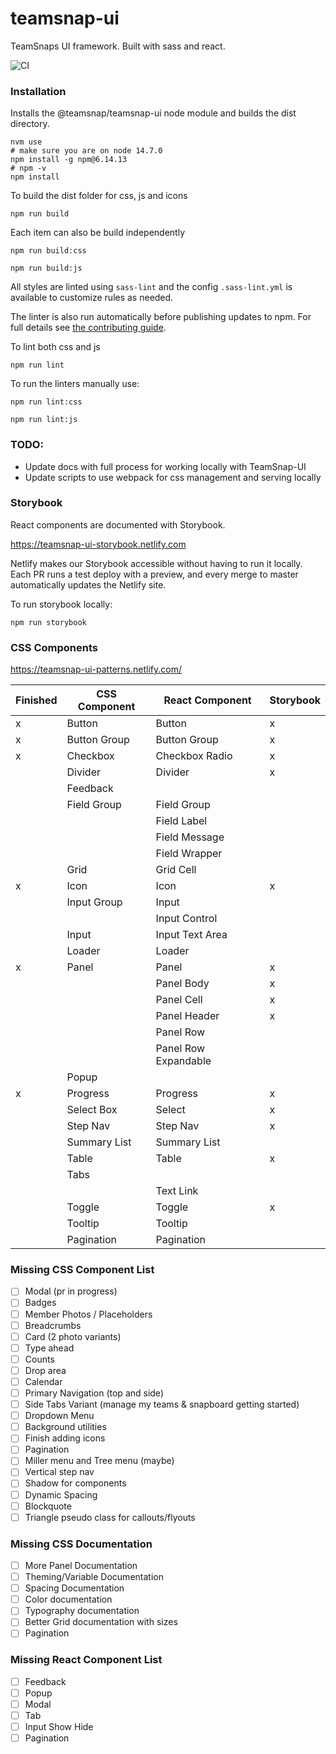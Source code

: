 # teamsnap-ui

TeamSnaps UI framework. Built with sass and react.

![CI](https://github.com/teamsnap/teamsnap-ui/workflows/CI/badge.svg)
### Installation

Installs the @teamsnap/teamsnap-ui node module and builds the dist directory.

```
nvm use
# make sure you are on node 14.7.0
npm install -g npm@6.14.13
# npm -v
npm install
```

To build the dist folder for css, js and icons

`npm run build`

Each item can also be build independently

`npm run build:css`

`npm run build:js`

All styles are linted using `sass-lint` and the config `.sass-lint.yml` is available to customize rules as needed.

The linter is also run automatically before publishing updates to npm. For full details see [the contributing guide](CONTRIBUTING.md).

To lint both css and js

`npm run lint`

To run the linters manually use:

`npm run lint:css`

`npm run lint:js`

### TODO:

- Update docs with full process for working locally with TeamSnap-UI
- Update scripts to use webpack for css management and serving locally

### Storybook

React components are documented with Storybook.

https://teamsnap-ui-storybook.netlify.com

Netlify makes our Storybook accessible without having to run it locally. Each PR runs a test deploy with a preview, and every merge to master automatically updates the Netlify site.

To run storybook locally:

`npm run storybook`

### CSS Components

https://teamsnap-ui-patterns.netlify.com/

| Finished | CSS Component | React Component      | Storybook |
| -------- | ------------- | -------------------- | --------- |
| x        | Button        | Button               | x         |
| x        | Button Group  | Button Group         | x         |
| x        | Checkbox      | Checkbox Radio       | x         |
|          | Divider       | Divider              | x         |
|          | Feedback      |                      |           |
|          | Field Group   | Field Group          |           |
|          |               | Field Label          |           |
|          |               | Field Message        |           |
|          |               | Field Wrapper        |           |
|          | Grid          | Grid Cell            |           |
| x        | Icon          | Icon                 | x         |
|          | Input Group   | Input                |           |
|          |               | Input Control        |           |
|          | Input         | Input Text Area      |           |
|          | Loader        | Loader               |           |
| x        | Panel         | Panel                | x         |
|          |               | Panel Body           | x         |
|          |               | Panel Cell           | x         |
|          |               | Panel Header         | x         |
|          |               | Panel Row            |           |
|          |               | Panel Row Expandable |           |
|          | Popup         |                      |           |
| x        | Progress      | Progress             | x         |
|          | Select Box    | Select               | x         |
|          | Step Nav      | Step Nav             | x         |
|          | Summary List  | Summary List         |           |
|          | Table         | Table                | x         |
|          | Tabs          |                      |           |
|          |               | Text Link            |           |
|          | Toggle        | Toggle               | x         |
|          | Tooltip       | Tooltip              |           |
|          | Pagination    | Pagination           |

### Missing CSS Component List

- [ ] Modal (pr in progress)
- [ ] Badges
- [ ] Member Photos / Placeholders
- [ ] Breadcrumbs
- [ ] Card (2 photo variants)
- [ ] Type ahead
- [ ] Counts
- [ ] Drop area
- [ ] Calendar
- [ ] Primary Navigation (top and side)
- [ ] Side Tabs Variant (manage my teams & snapboard getting started)
- [ ] Dropdown Menu
- [ ] Background utilities
- [ ] Finish adding icons
- [ ] Pagination
- [ ] Miller menu and Tree menu (maybe)
- [ ] Vertical step nav
- [ ] Shadow for components
- [ ] Dynamic Spacing
- [ ] Blockquote
- [ ] Triangle pseudo class for callouts/flyouts

### Missing CSS Documentation

- [ ] More Panel Documentation
- [ ] Theming/Variable Documentation
- [ ] Spacing Documentation
- [ ] Color documentation
- [ ] Typography documentation
- [ ] Better Grid documentation with sizes
- [ ] Pagination

### Missing React Component List

- [ ] Feedback
- [ ] Popup
- [ ] Modal
- [ ] Tab
- [ ] Input Show Hide
- [ ] Pagination
